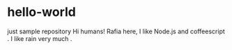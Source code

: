 # hello-world
just sample repository
Hi humans!
Rafia here, I like Node.js and coffeescript .
I like rain very much .
